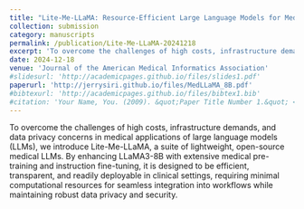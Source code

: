 ```yaml
---
title: "Lite-Me-LLaMA: Resource-Efficient Large Language Models for Medical Applications"
collection: submission
category: manuscripts
permalink: /publication/Lite-Me-LLaMA-20241218
excerpt: 'To overcome the challenges of high costs, infrastructure demands, and data privacy concerns in medical applications of large language models (LLMs), we introduce Lite-Me-LLaMA, a suite of lightweight, open-source medical LLMs. By enhancing LLaMA3-8B with extensive medical pre-training and instruction fine-tuning, it is designed to be efficient, transparent, and readily deployable in clinical settings, requiring minimal computational resources for seamless integration into workflows while maintaining robust data privacy and security.'
date: 2024-12-18
venue: 'Journal of the American Medical Informatics Association'
#slidesurl: 'http://academicpages.github.io/files/slides1.pdf'
paperurl: 'http://jerrysiri.github.io/files/MedLLaMA_8B.pdf'
#bibtexurl: 'http://academicpages.github.io/files/bibtex1.bib'
#citation: 'Your Name, You. (2009). &quot;Paper Title Number 1.&quot; <i>Journal 1</i>. 1(1).'
---
```

To overcome the challenges of high costs, infrastructure demands, and data privacy concerns in
medical applications of large language models (LLMs), we introduce Lite-Me-LLaMA, a suite of lightweight, open-source medical LLMs. By enhancing LLaMA3-8B with extensive medical pre-training and instruction fine-tuning, it is designed to be efficient, transparent, and readily deployable in clinical settings, requiring minimal computational resources for seamless integration into workflows while maintaining robust data privacy and security.
